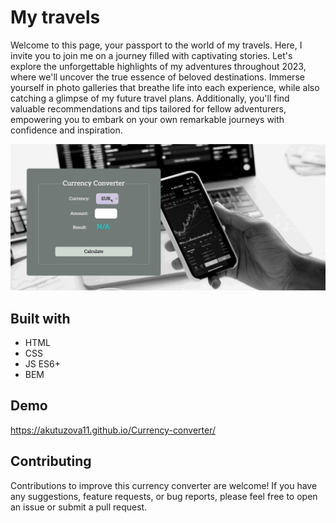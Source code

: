 # My travels

Welcome to this page, your passport to the world of my travels. 
Here, I invite you to join me on a journey filled with captivating stories. Let's explore the unforgettable highlights of my adventures throughout 2023, where we'll uncover the true essence of beloved destinations. Immerse yourself in photo galleries that breathe life into each experience, while also catching a glimpse of my future travel plans. Additionally, you'll find valuable recommendations and tips tailored for fellow adventurers, empowering you to embark on your own remarkable journeys with confidence and inspiration.

![](https://github.com/akutuzova11/Currency-converter/blob/main/gif%20for%20readme.gif)

## Built with

  - HTML
  - CSS
  - JS ES6+
  - BEM

## Demo

https://akutuzova11.github.io/Currency-converter/

## Contributing

Contributions to improve this currency converter are welcome! 
If you have any suggestions, feature requests, or bug reports, please feel free to open an issue or submit a pull request.
